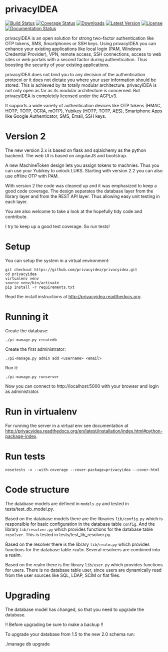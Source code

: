 privacyIDEA
===========

[![Build Status][BS img]][Build Status]
[![Coverage Status][CS img]][Coverage Status]
[![Downloads](https://pypip.in/download/privacyidea/badge.svg)](https://pypi.python.org/pypi/privacyidea/)
[![Latest Version](https://pypip.in/version/privacyidea/badge.svg)](https://pypi.python.org/pypi/privacyidea/)
[![License](https://pypip.in/license/privacyidea/badge.svg)](https://pypi.python.org/pypi/privacyidea/)
[![Documentation Status](https://readthedocs.org/projects/privacyidea/badge/?version=latest)](http://privacyidea.readthedocs.org/en/latest/)

[Build Status]: https://travis-ci.org/privacyidea/privacyidea
[Coverage Status]: https://coveralls.io/r/privacyidea/privacyidea

[BS img]: https://travis-ci.org/privacyidea/privacyidea.svg?branch=master
[CS img]: https://coveralls.io/repos/privacyidea/privacyidea/badge.png?branch=master

privacyIDEA is an open solution for strong two-factor authentication like 
OTP tokens, SMS, Smartphones or SSH keys.
Using privacyIDEA you can enhance your existing applications like local login 
(PAM, Windows Credential Provider), 
VPN, remote access, SSH connections, access to web sites or web portals with 
a second factor during authentication. Thus boosting the security of your 
existing applications.

privacyIDEA does not bind you to any decision of the authentication
protocol or it does not dictate you where your user information should be
stored. This is achieved by its totally modular architecture.
privacyIDEA is not only open as far as its modular architecture is
concerned. But privacyIDEA is completely licensed under the AGPLv3.

It supports a wide variety of authentication devices like OTP tokens 
(HMAC, HOTP, TOTP, OCRA, mOTP), Yubikey (HOTP, TOTP, AES), Smartphone
Apps like Google Authenticator, SMS, Email, SSH keys.

Version 2
=========

The new version 2.x is based on flask and sqlalchemy as the python backend. The
web UI is based
on angularJS and bootstrap.

A new MachineToken design lets you assign tokens to machnies. Thus you can use
your Yubikey to unlock LUKS. Starting with version 2.2 you can also use
offline OTP with PAM. 

With version 2 the code was cleaned up and it was emphasized to keep a good
code coverage. The design separates the database layer from the library layer
and from the REST API layer. Thus allowing easy unit testing in each layer.

You are also welcome to take a look at the hopefully tidy code and contribute.

I try to keep up a good test coverage. So run tests!

Setup
=====

You can setup the system in a virtual environment:

    git checkout https://github.com/privacyidea/privacyidea.git
    cd privacyidea
    virtualenv venv
    source venv/bin/activate
    pip install -r requirements.txt

Read the install instructions at http://privacyidea.readthedocs.org.

Running it
==========

Create the database:

    ./pi-manage.py createdb

Create the first administrator:

    ./pi-manage.py admin add <username> <email>

Run it:

    ./pi-manage.py runserver

Now you can connect to http://localhost:5000 with your browser and login as administrator.

Run in virtualenv
=================

For running the server in a virtual env see documentation at
http://privacyidea.readthedocs.org/en/latest/installation/index.html#python-package-index.

Run tests
=========

    nosetests -v --with-coverage --cover-package=privacyidea --cover-html

Code structure
==============

The database models are defined in ``models.py`` and tested in tests/test_db_model.py.

Based on the database models there are the libraries ``lib/config.py`` which is
responsible for basic configuration in the database table ``config``.
And the library ``lib/resolver.py`` which provides functions for the database
table ``resolver``. This is tested in tests/test_lib_resolver.py.

Based on the resolver there is the library ``lib/realm.py`` which provides functions
for the database table ``realm``. Several resolvers are combined into a realm.

Based on the realm there is the library ``lib/user.py`` which provides functions 
for users. There is no database table user, since users are dynamically read from
the user sources like SQL, LDAP, SCIM or flat files.

Upgrading
=========

The database model has changed, so that you need to upgrade the database.

!! Before upgrading be sure to make a backup !!

To upgrade your database from 1.5 to the new 2.0 schema run:

   ./manage db upgrade

